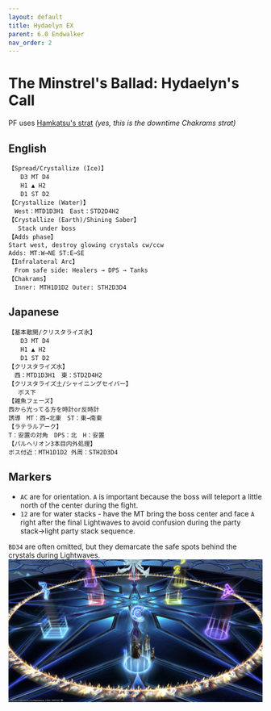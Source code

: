 ```yaml
---
layout: default
title: Hydaelyn EX
parent: 6.0 Endwalker
nav_order: 2
---
```


# The Minstrel's Ballad: Hydaelyn's Call

PF uses [Hamkatsu's strat](https://www.youtube.com/watch?v=xrN2viqpTqc) *(yes, this is the downtime Chakrams strat)*

## English

```
【Spread/Crystallize (Ice)】
　　D3 MT D4
　　H1 ▲ H2
　　D1 ST D2
【Crystallize (Water)】
　West：MTD1D3H1　East：STD2D4H2
【Crystallize (Earth)/Shining Saber】
　 Stack under boss
【Adds phase】
Start west, destroy glowing crystals cw/ccw
Adds: MT:W→NE ST:E→SE
【Infralateral Arc】
　From safe side: Healers → DPS → Tanks
【Chakrams】
　Inner: MTH1D1D2 Outer: STH2D3D4
```

## Japanese

```
【基本散開/クリスタライズ氷】
　　D3 MT D4
　　H1 ▲ H2
　　D1 ST D2
【クリスタライズ水】
　西：MTD1D3H1　東：STD2D4H2
【クリスタライズ土/シャイニングセイバー】
　 ボス下
【雑魚フェーズ】
西から光ってる方を時計or反時計
誘導　MT：西→北東　ST：東→南東
【ラテラルアーク】
T：安置の対角　DPS：北　H：安置
【パルヘリオン3本目内外処理】
ボス付近：MTH1D1D2 外周：STH2D3D4
```

## Markers

- `AC` are for orientation. `A` is important because the boss will teleport a little north of the center during the fight.
- `12` are for water stacks - have the MT bring the boss center and face `A` right after the final Lightwaves to avoid confusion during the party stack→light party stack sequence.

`BD34` are often omitted, but they demarcate the safe spots behind the crystals during Lightwaves.
![](images/markers.jpg)
